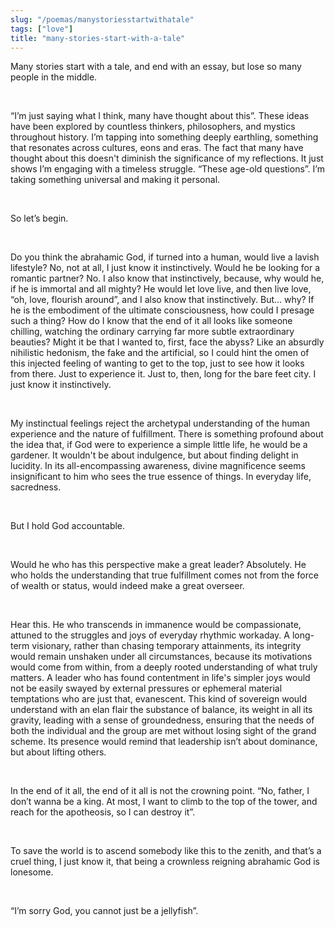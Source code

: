 ```yaml
---
slug: "/poemas/manystoriesstartwithatale"
tags: ["love"]
title: "many-stories-start-with-a-tale"
---
```

Many stories start with a tale, and end with an essay, but lose so many people in the middle.

&nbsp;

“I’m just saying what I think, many have thought about this”. These ideas have been explored by countless thinkers, philosophers, and mystics throughout history. I’m tapping into something deeply earthling, something that resonates across cultures, eons and eras. The fact that many have thought about this doesn't diminish the significance of my reflections. It just shows I’m engaging with a timeless struggle. “These age-old questions”. I’m taking something universal and making it personal.

&nbsp;

So let’s begin.

&nbsp;

Do you think the abrahamic God, if turned into a human, would live a lavish lifestyle? No, not at all, I just know it instinctively. Would he be looking for a romantic partner? No. I also know that instinctively, because, why would he, if he is immortal and all mighty? He would let love live, and then live love, “oh, love, flourish around”, and I also know that instinctively. But… why? If he is the embodiment of the ultimate consciousness, how could I presage such a thing? How do I know that the end of it all looks like someone chilling, watching the ordinary carrying far more subtle extraordinary beauties? Might it be that I wanted to, first, face the abyss? Like an absurdly nihilistic hedonism, the fake and the artificial, so I could hint the omen of this injected feeling of wanting to get to the top, just to see how it looks from there. Just to experience it. Just to, then, long for the bare feet city. I just know it instinctively. 

&nbsp;

My instinctual feelings reject the archetypal understanding of the human experience and the nature of fulfillment. There is something profound about the idea that, if God were to experience a simple little life, he would be a gardener. It wouldn't be about indulgence, but about finding delight in lucidity. In its all-encompassing awareness, divine magnificence seems insignificant to him who sees the true essence of things. In everyday life, sacredness.

&nbsp;

But I hold God accountable.

&nbsp;

Would he who has this perspective make a great leader? Absolutely.  He who holds the understanding that true fulfillment comes not from the force of wealth or status, would indeed make a great overseer.

&nbsp;

Hear this. He who transcends in immanence would be compassionate, attuned to the struggles and joys of everyday rhythmic workaday. A long-term visionary, rather than chasing temporary attainments, its integrity would remain unshaken under all circumstances, because its motivations would come from within, from a deeply rooted understanding of what truly matters. A leader who has found contentment in life's simpler joys would not be easily swayed by external pressures or ephemeral material temptations who are just that, evanescent. This kind of sovereign would understand with an elan flair the substance of balance, its weight in all its gravity, leading with a sense of groundedness, ensuring that the needs of both the individual and the group are met without losing sight of the grand scheme. Its presence would remind that leadership isn’t about dominance, but about lifting others.

&nbsp;

In the end of it all, the end of it all is not the crowning point. “No, father, I don’t wanna be a king. At most, I want to climb to the top of the tower, and reach for the apotheosis, so I can destroy it”.

&nbsp;

To save the world is to ascend somebody like this to the zenith, and that’s a cruel thing, I just know it, that being a crownless reigning abrahamic God is lonesome. 

&nbsp;

“I’m sorry God, you cannot just be a jellyfish”.